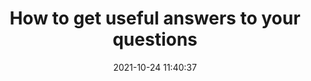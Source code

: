 ---
date: 2021-10-24 11:40:37
link:
  source: pocket
  source_url: https://getpocket.com
  text: How to get useful answers to your questions
  url: https://jvns.ca/blog/2021/10/21/how-to-get-useful-answers-to-your-questions/
source: pocket
syndicated:
- type: pocket
  url: https://jvns.ca/blog/2021/10/21/how-to-get-useful-answers-to-your-questions/
- type: mastodon
  url: https://mastodon.technology/users/roytang/statuses/107156336301906278
- type: twitter
  url: https://twitter.com/roytang/status/1452239835587088393/
title: How to get useful answers to your questions
---